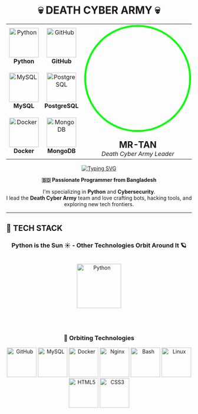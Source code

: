 <div align="center">

# 💀 DEATH CYBER ARMY 💀

<table>
<tr>
<td align="center" width="150">
<img src="https://techstack-generator.vercel.app/python-icon.svg" width="80" height="80" alt="Python" />
<br><strong>Python</strong>
</td>
<td align="center" width="150">
<img src="https://techstack-generator.vercel.app/github-icon.svg" width="80" height="80" alt="GitHub" />
<br><strong>GitHub</strong>
</td>
<td rowspan="3" align="center" width="350">
<img src="https://i.postimg.cc/1zkqjC1k/mrtan.png" width="280" style="border-radius: 50%; border: 5px solid #00ff00;"/>
<br><br>
<strong style="font-size: 24px;">MR-TAN</strong>
<br>
<em>Death Cyber Army Leader</em>
</td>
<td align="center" width="150">
<img src="https://cdn.jsdelivr.net/gh/devicons/devicon/icons/html5/html5-original.svg" width="80" height="80" alt="HTML5" />
<br><strong>HTML5</strong>
</td>
<td align="center" width="150">
<img src="https://cdn.jsdelivr.net/gh/devicons/devicon/icons/bash/bash-original.svg" width="80" height="80" alt="Bash" />
<br><strong>Bash</strong>
</td>
</tr>
<tr>
<td align="center">
<img src="https://techstack-generator.vercel.app/mysql-icon.svg" width="80" height="80" alt="MySQL" />
<br><strong>MySQL</strong>
</td>
<td align="center">
<img src="https://cdn.jsdelivr.net/gh/devicons/devicon/icons/postgresql/postgresql-original.svg" width="80" height="80" alt="PostgreSQL" />
<br><strong>PostgreSQL</strong>
</td>
<td align="center">
<img src="https://cdn.jsdelivr.net/gh/devicons/devicon/icons/linux/linux-original.svg" width="80" height="80" alt="Linux" />
<br><strong>Linux</strong>
</td>
<td align="center">
<img src="https://cdn.jsdelivr.net/gh/devicons/devicon/icons/css3/css3-original.svg" width="80" height="80" alt="CSS3" />
<br><strong>CSS3</strong>
</td>
</tr>
<tr>
<td align="center">
<img src="https://techstack-generator.vercel.app/docker-icon.svg" width="80" height="80" alt="Docker" />
<br><strong>Docker</strong>
</td>
<td align="center">
<img src="https://cdn.jsdelivr.net/gh/devicons/devicon/icons/mongodb/mongodb-original.svg" width="80" height="80" alt="MongoDB" />
<br><strong>MongoDB</strong>
</td>
<td align="center">
<img src="https://techstack-generator.vercel.app/nginx-icon.svg" width="80" height="80" alt="Nginx" />
<br><strong>Nginx</strong>
</td>
<td align="center">
<img src="https://cdn.jsdelivr.net/gh/devicons/devicon/icons/git/git-original.svg" width="80" height="80" alt="Git" />
<br><strong>Git</strong>
</td>
</tr>
</table>

[![Typing SVG](https://readme-typing-svg.demolab.com?font=Fira+Code&weight=600&size=28&pause=1000&color=00FF00&center=true&vCenter=true&random=false&width=600&lines=Python+Developer+%F0%9F%90%8D;Cybersecurity+Researcher+%F0%9F%92%80;Bot+Creator+%F0%9F%A4%96;Death+Cyber+Army+Leader+%E2%9A%A1)](https://git.io/typing-svg)

**🇧🇩 Passionate Programmer from Bangladesh**

I'm specializing in **Python** and **Cybersecurity**.  
I lead the **Death Cyber Army** team and love crafting bots, hacking tools, and exploring new tech frontiers.

</div>

---

## 🌟 TECH STACK

<div align="center">

### Python is the Sun ☀️ - Other Technologies Orbit Around It 🪐

<br>

<img src="https://techstack-generator.vercel.app/python-icon.svg" alt="Python" width="120" height="120" />

<br><br>

### 🌌 Orbiting Technologies

<p align="center">
  <img src="https://techstack-generator.vercel.app/github-icon.svg" alt="GitHub" width="80" height="80" />
  <img src="https://techstack-generator.vercel.app/mysql-icon.svg" alt="MySQL" width="80" height="80" />
  <img src="https://techstack-generator.vercel.app/docker-icon.svg" alt="Docker" width="80" height="80" />
  <img src="https://techstack-generator.vercel.app/nginx-icon.svg" alt="Nginx" width="80" height="80" />
  <img src="https://cdn.jsdelivr.net/gh/devicons/devicon/icons/bash/bash-original.svg" alt="Bash" width="80" height="80" />
  <img src="https://cdn.jsdelivr.net/gh/devicons/devicon/icons/linux/linux-original.svg" alt="Linux" width="80" height="80" />
  <img src="https://cdn.jsdelivr.net/gh/devicons/devicon/icons/html5/html5-original.svg" alt="HTML5" width="80" height="80" />
  <img src="https://cdn.jsdelivr.net/gh/devicons/devicon/icons/css3/css3-original.svg" alt="CSS3" width="80" height="80" />
</p>

</div>
